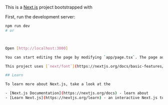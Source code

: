 This is a [Next.js](https://nextjs.org/) project bootstrapped with



First, run the development server:

```bash
npm run dev
# or



Open [http://localhost:3000]

You can start editing the page by modifying `app/page.tsx`. The page auto-updates as you edit the file.

This project uses [`next/font`](https://nextjs.org/docs/basic-features/font-optimization) to automatically optimize and load Inter,

## Learn

To learn more about Next.js, take a look at the 

- [Next.js Documentation](https://nextjs.org/docs) - learn about 
- [Learn Next.js](https://nextjs.org/learn) - an interactive Next.js tutorial.




